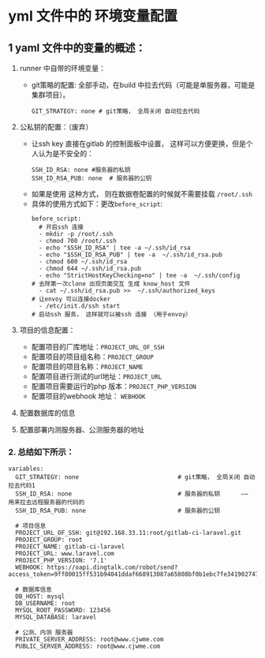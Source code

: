 # yml 文件中的 环境变量配置

## 1 yaml 文件中的变量的概述：
1. runner 中自带的环境变量：
    * git策略的配置: 全部手动，在build 中拉去代码（可能是单服务器，可能是集群项目）。
        ```
        GIT_STRATEGY: none # git策略， 全局关闭 自动拉去代码
        ```
2. 公私钥的配置：（废弃）
    * 让ssh key 直接在gitlab 的控制面板中设置， 这样可以方便更换，但是个人认为是不安全的：
        ```
        SSH_ID_RSA: none #服务器的私钥     
        SSH_ID_RSA_PUB: none  # 服务器的公钥
        ```
    * 如果是使用 这种方式， 则在数据卷配置的时候就不需要挂载 `/root/.ssh`
    * 具体的使用方式如下：更改`before_script`:
        ```
        before_script:
          # 开启ssh 连接
          - mkdir -p /root/.ssh
          - chmod 700 /root/.ssh
          - echo "$SSH_ID_RSA" | tee -a ~/.ssh/id_rsa
          - echo "$SSH_ID_RSA_PUB" | tee -a  ~/.ssh/id_rsa.pub
          - chmod 600 ~/.ssh/id_rsa
          - chmod 644 ~/.ssh/id_rsa.pub
          - echo "StrictHostKeyChecking=no" | tee -a  ~/.ssh/config     # 去除第一次clone 出现页面交互 生成 know_host 文件
          - cat ~/.ssh/id_rsa.pub >>  ~/.ssh/authorized_keys            # 让envoy 可以连接docker
          - /etc/init.d/ssh start                                       # 启动ssh 服务， 这样就可以被ssh 连接 （用于envoy）
        ```
       
3. 项目的信息配置：
    * 配置项目的厂库地址：`PROJECT_URL_OF_SSH`
    * 配置项目的项目组名称：`PROJECT_GROUP`
    * 配置项目的项目名称：`PROJECT_NAME`
    * 配置项目进行测试的url地址：`PROJECT_URL`
    * 配置项目需要运行的php 版本：`PROJECT_PHP_VERSION`
    * 配置项目的webhook 地址： `WEBHOOK`
    
4. 配置数据库的信息
5. 配置部署内测服务器、公测服务器的地址    

### 2. 总结如下所示：
```
variables:
  GIT_STRATEGY: none                            # git策略， 全局关闭 自动拉去代码1
  SSH_ID_RSA: none                              # 服务器的私钥      —— 用来拉去远程服务器的代码的
  SSH_ID_RSA_PUB: none                          # 服务器的公钥

  # 项目信息
  PROJECT_URL_OF_SSH: git@192.168.33.11:root/gitlab-ci-laravel.git
  PROJECT_GROUP: root
  PROJECT_NAME: gitlab-ci-laravel
  PROJECT_URL: www.laravel.com
  PROJECT_PHP_VERSION: '7.1'
  WEBHOOK: https://oapi.dingtalk.com/robot/send?access_token=9ff80015ff531b94041ddaf668913087a65808bf0b1ebc7fe3419027476060e9

  # 数据库信息
  DB_HOST: mysql
  DB_USERNAME: root
  MYSQL_ROOT_PASSWORD: 123456
  MYSQL_DATABASE: laravel

  # 公测、内测 服务器
  PRIVATE_SERVER_ADDRESS: root@www.cjwme.com
  PUBLIC_SERVER_ADDRESS: root@www.cjwme.com
```